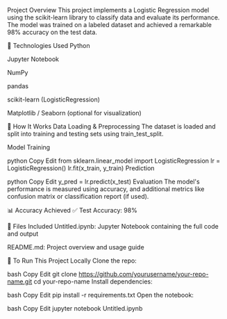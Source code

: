  Project Overview
This project implements a Logistic Regression model using the scikit-learn library to classify data and evaluate its performance. The model was trained on a labeled dataset and achieved a remarkable 98% accuracy on the test data.

🔧 Technologies Used
Python

Jupyter Notebook

NumPy

pandas

scikit-learn (LogisticRegression)

Matplotlib / Seaborn (optional for visualization)

🚀 How It Works
Data Loading & Preprocessing
The dataset is loaded and split into training and testing sets using train_test_split.

Model Training

python
Copy
Edit
from sklearn.linear_model import LogisticRegression
lr = LogisticRegression()
lr.fit(x_train, y_train)
Prediction

python
Copy
Edit
y_pred = lr.predict(x_test)
Evaluation
The model's performance is measured using accuracy, and additional metrics like confusion matrix or classification report (if used).

📊 Accuracy Achieved
✅ Test Accuracy: 98%

📂 Files Included
Untitled.ipynb: Jupyter Notebook containing the full code and output

README.md: Project overview and usage guide

📌 To Run This Project Locally
Clone the repo:

bash
Copy
Edit
git clone https://github.com/yourusername/your-repo-name.git
cd your-repo-name
Install dependencies:

bash
Copy
Edit
pip install -r requirements.txt
Open the notebook:

bash
Copy
Edit
jupyter notebook Untitled.ipynb
